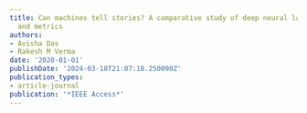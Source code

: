 ```yaml
---
title: Can machines tell stories? A comparative study of deep neural language models
  and metrics
authors:
- Avisha Das
- Rakesh M Verma
date: '2020-01-01'
publishDate: '2024-03-18T21:07:18.250090Z'
publication_types:
- article-journal
publication: '*IEEE Access*'
---
```

